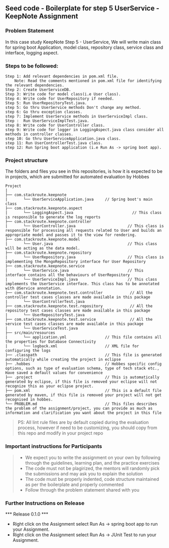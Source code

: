 ## Seed code - Boilerplate for step 5 UserService - KeepNote Assignment

### Problem Statement

In this case study KeepNote Step 5 - UserService, We will write main class for spring boot Application, model class, repository class, service class and interface, logging aspect.

### Steps to be followed:

    Step 1: Add relevant dependencies in pom.xml file. 
        Note: Read the comments mentioned in pom.xml file for identifying the relevant dependencies.
    Step 2: Create UserServiceDB.
    Step 3: Write code for model class(i.e User class).
    Step 4: Write code for UserRepository if needed.
    Step 5: Run UserRepositoryTest.java. 
    step 5: Go thru UserService methods Don't change any method.
    step 6: Go thru exception classes.
    step 7: Implement UserService methods in UserServiceImpl class.
    Step :  Run UserServiceImplTest.java.
    step 8: Write code for UserController class.
    step 9: Write code for logger in LoggingAspect.java class consider all methods in controller classes.
    step 10: Go thru UserServiceApplication.java class.
    step 11: Run UserControllerTest.java class.
    step 12: Run Spring boot application (i.e Run As -> spring boot app).


### Project structure

The folders and files you see in this repositories, is how it is expected to be in projects, which are submitted for automated evaluation by Hobbes

    Project
	|
	├── com.stackroute.keepnote
	|	    └── UserServiceApplication.java     // Spring boot's main class
	├── com.stackroute.keepnote.aspect
	|	    └── LoggingAspect.java                          // This class is responsible to generate the log reports
	├── com.stackroute.keepnote.controller
	|		└── UserController.java                       // This class is responsible for processing all requests related to User and builds an appropriate model and passes it to the view for rendering.
	├── com.stackroute.keepnote.model
	|		└── User.java                                 // This class will be acting as the data model.
	├── com.stackroute.keepnote.repository
	|		└── UserRepository.java                       // This class is implementing the MongoRepository interface for User Repository
	├── com.stackroute.keepnote.service
	|		└── UserService.java                          // This interface contains all the behaviours of UserRepository
	|		└── UserServiceImpl.java                      // This class implements the UserService interface. This class has to be annotated with @Service annotation.
	├── com.stackroute.keepnote.test.controller            // All the controller test cases classes are made available in this package
	|		└── UserControllerTest.java
	├── com.stackroute.keepnote.test.repository            // All the repository test cases classes are made available in this package
	|		└── UserRepositoryTest.java
	├── com.stackroute.keepnote.test.service               // All the service test cases classes are made available in this package
	|		└── UserServiceTest.java
	├── src/main/resources
	|		└── application.yml                 // This file contains all the properties for Database Connectivity
	|		└── logback.xml                     // XML file for configuring the logs
	├── .classpath			                    // This file is generated automatically while creating the project in eclipse
	├── .hobbes   			                    // Hobbes specific config options, such as type of evaluation schema, type of tech stack etc., Have saved a default values for convenience
	├── .project			                    // This is automatically generated by eclipse, if this file is removed your eclipse will not recognize this as your eclipse project. 
	├── pom.xml 			                    // This is a default file generated by maven, if this file is removed your project will not get recognised in hobbes.
	└── PROBLEM.md  		                    // This files describes the problem of the assignment/project, you can provide as much as information and clarification you want about the project in this file

> PS: All lint rule files are by default copied during the evaluation process, however if need to be customizing, you should copy from this repo and modify in your project repo

### Important instructions for Participants
> - We expect you to write the assignment on your own by following through the guidelines, learning plan, and the practice exercises
> - The code must not be plagirized, the mentors will randomly pick the submissions and may ask you to explain the solution
> - The code must be properly indented, code structure maintained as per the boilerplate and properly commented
> - Follow through the problem statement shared with you

### Further Instructions on Release

*** Release 0.1.0 ***

- Right click on the Assignment select Run As -> spring boot app to run your Assignment.
- Right click on the Assignment select Run As -> JUnit Test to run your Assignment.